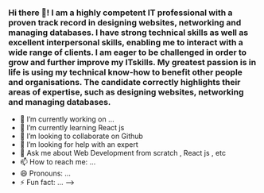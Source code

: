### Hi there 👋! I am a highly competent IT professional with a proven track record in designing websites, networking and managing databases. I have strong technical skills as well as excellent interpersonal skills, enabling me to interact with a wide range of clients. I am eager to be challenged in order to grow and further improve my ITskills. My greatest passion is in life is using my technical know-how to benefit other people and organisations. The candidate correctly highlights their areas of expertise, such as designing websites, networking and managing databases.

- 🔭 I’m currently working on ...
- 🌱 I’m currently learning React js
- 👯 I’m looking to collaborate on Github
- 🤔 I’m looking for help with an expert
- 💬 Ask me about Web Development from scratch , React js , etc
- 📫 How to reach me: ...
- 😄 Pronouns: ...
- ⚡ Fun fact: ...
-->
